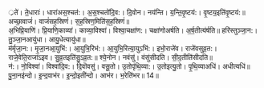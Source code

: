 

  
्रते॑। ते॒धाराः॑। धारा॑अस॒श्चत॑:। अ॒स॒श्चतो॑दि॒व:। दि॒वोन। नय॑न्ति। य॒न्ति॒वृ॒ष्टय॑:। वृ॒ष्टय॒इति॑वृ॒ष्टय॑:॥ अच्छा॒वाजं॑। वाजं॑सह॒स्रिणं॑। स॒ह॒स्रिण॒मिति॑स॒ह॒स्रिणं॑॥  
अ॒भिप्रि॒याणि॑। प्रि॒याणि॒काव्या॑। काव्या॒विश्वा॑। विश्वा॒चक्षा॑ण:। चक्षा॑णोअर्षति। अ॒र्ष॒तीत्य॑र्षति॥ हरि॑स्तुञ्जा॒न:। तु॒ञ्जा॒नआयु॑धा। आयु॒धेत्यायु॑धा॥  
म॑र्मृजा॒न:। मृ॒जा॒नआ॒युभि॑:। आ॒युभि॒रिभ॑:। आ॒युभि॒रित्या॒युऽभि॑:। इभो॒राजे॑व। राजे॑वसुव्र॒त:। राजे॒वेति॒राजा॑ऽइव। सु॒व्र॒तइति॑सु॒ऽव्र॒त:॥ श्ये॒नोन। नवंसु॑। वंसु॑सीदति। सी॒द॒तीति॑सीदति॥  
न॑:। नो॒विश्वा॑। विश्वा॑दि॒व:। दि॒वॊवसु॑। वसू॒तो। उ॒तोपृ॑थि॒व्या:। उ॒तोइत्यु॒तो। पृ॒थि॒व्याअधि॑। अधीत्यधि॑॥ पु॒ना॒नइ॑न्दो। इ॒न्द॒वाभ॑र। इ॒न्दो॒इती॑न्दो। आभ॑र। भ॒रेति॑भर॥ 14॥  
